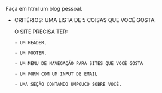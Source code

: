 Faça em html um blog pessoal.

- CRITÉRIOS:
    UMA LISTA DE 5 COISAS QUE VOCÊ GOSTA.
  
    O SITE PRECISA TER:
  
      - UM HEADER,
  
      - UM FOOTER,
  
      - UM MENU DE NAVEGAÇÃO PARA SITES QUE VOCÊ GOSTA
  
      - UM FORM COM UM INPUT DE EMAIL
  
      - UMA SEÇÃO CONTANDO UMPOUCO SOBRE VOCÊ.
    
